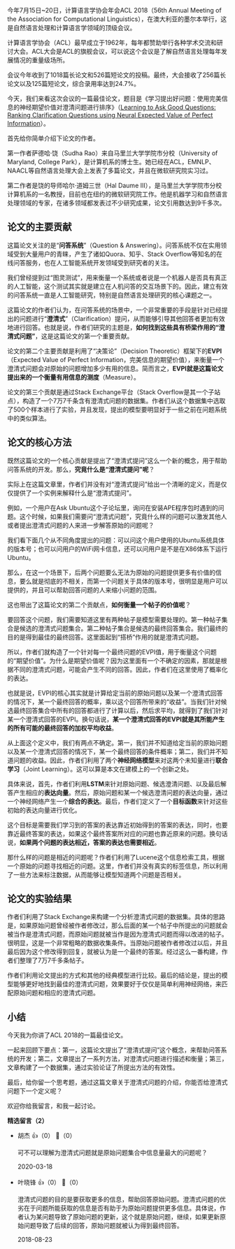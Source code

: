 今年7月15日~20日，计算语言学协会年会ACL 2018（56th Annual Meeting of the Association for Computational Linguistics），在澳大利亚的墨尔本举行，这是自然语言处理和计算语言学领域的顶级会议。

计算语言学协会（ACL）最早成立于1962年，每年都赞助举行各种学术交流和研讨大会。ACL大会是ACL的旗舰会议，可以说这个会议是了解自然语言处理每年发展情况的重量级场所。

会议今年收到了1018篇长论文和526篇短论文的投稿。最终，大会接收了256篇长论文以及125篇短论文，综合录用率达到24.7%。

今天，我们来看这次会议的一篇最佳论文，题目是《学习提出好问题：使用完美信息的神经期望价值对澄清问题进行排序》（[Learning to Ask Good Questions: Ranking Clarification Questions using Neural Expected Value of Perfect Information](http://aclweb.org/anthology/P18-1255)）。

首先给你简单介绍下论文的作者。

第一作者萨德哈·饶（Sudha Rao）来自马里兰大学学院市分校（University of Maryland, College Park），是计算机系的博士生。她已经在ACL，EMNLP、NAACL等自然语言处理大会上发表了多篇论文，并且在微软研究院实习过。

第二作者是饶的导师哈尔·道姆三世（Hal Daume III），是马里兰大学学院市分校计算机系的一名教授，目前也在纽约的微软研究院工作。他是机器学习和自然语言处理领域的专家，在诸多领域都发表过不少研究成果，论文引用数达到9千多次。

## 论文的主要贡献

这篇论文关注的是“**问答系统**”（Question &amp; Answering）。问答系统不仅在实用领域受到大量用户的青睐，产生了诸如Quora、知乎、Stack Overflow等知名的在线问答服务，也在人工智能系统开发领域受到研究者的关注。

我们曾经提到过“图灵测试”，用来衡量一个系统或者说是一个机器人是否具有真正的人工智能，这个测试其实就是建立在人机问答的交互场景下的。因此，建立有效的问答系统一直是人工智能研究，特别是自然语言处理研究的核心课题之一。

这篇论文的作者们认为，在问答系统的场景中，一个非常重要的手段是针对已经提出的问题进行“**澄清式**”（Clarification）提问，从而能够引导其他回答者更加有效地进行回答。也就是说，作者们研究的主题是，**如何找到这些具有桥梁作用的“澄清式问题”**，这是这篇论文的第一个重要贡献。

论文的第二个主要贡献是利用了“决策论”（Decision Theoretic）框架下的**EVPI**（Expected Value of Perfect Information，完美信息的期望价值），来衡量一个澄清式问题会对原始的问题增加多少有用的信息。简而言之，**EVPI就是这篇论文提出来的一个衡量有用信息的测度**（Measure）。

论文的第三个贡献是通过Stack Exchange平台（Stack Overflow是其一个子站点），构造了一个7万7千条含有澄清式问题的数据集。作者们从这个数据集中选取了500个样本进行了实验，并且发现，提出的模型要明显好于一些之前在问题系统中的类似算法。

## 论文的核心方法

既然这篇论文的一个核心贡献是提出了“澄清式提问”这么一个新的概念，用于帮助问答系统的开发。那么，**究竟什么是“澄清式提问”呢**？

实际上在这篇文章里，作者们并没有对“澄清式提问”给出一个清晰的定义，而是仅仅提供了一个实例来解释什么是“澄清式提问”。

例如，一个用户在Ask Ubuntu这个子论坛里，询问在安装APE程序包时遇到的问题。这个时候，如果我们需要问“澄清式问题”，究竟什么样的问题可以激发其他人或者提出澄清式问题的人来进一步解答原始的问题呢？

我们看下面几个从不同角度提出的问题：可以问这个用户使用的Ubuntu系统具体的版本号；也可以问用户的WiFi网卡信息，还可以问用户是不是在X86体系下运行Ubuntu。

那么，在这一个场景下，后两个问题要么无法为原始的问题提供更多有价值的信息，要么就是彻底的不相关，而第一个问题关于具体的版本号，很明显是用户可以提供的，并且可以帮助回答问题的人来缩小问题的范围。

这也带出了这篇论文的第二个贡献点，**如何衡量一个帖子的价值呢**？

要回答这个问题，我们需要知道这里有两种帖子是模型需要处理的。第一种帖子集合是候选的澄清式问题集合。第二种帖子集合是候选的最终回答集合。我们最终的目的是得到最佳的最终回答。这里面起到“搭桥”作用的就是澄清式问题。

所以，作者们就构造了一个针对每一个最终问题的EVPI值，用于衡量这个问题的“期望价值”。为什么是期望价值呢？因为这里面有一个不确定的因素，那就是根据不同的澄清式问题，可能会产生不同的回答。因此，作者们在这里使用了概率化的表达。

也就是说，EVPI的核心其实就是计算给定当前的原始问题以及某一个澄清式回答的情况下，某一个最终回答的概率，乘以这个回答所带来的“收益”。当我们针对候选最终回答集合中所有的回答都进行了计算以后，然后求平均，就得到了我们针对某一个澄清式回答的EVPI。换句话说，**某一个澄清式回答的EVPI就是其所能产生的所有可能的最终回答的加权平均收益**。

从上面这个定义中，我们有两点不确定。第一，我们并不知道给定当前的原始问题以及某一个澄清式回答的情况下，某一个最终回答的条件概率；第二，我们并不知道问题的收益。因此，作者们利用了两个**神经网络模型**来对这两个未知量进行**联合学习**（Joint Learning）。这可以算是本文在建模上的一个创新之处。

具体来说，首先，作者们利用**LSTM**来针对原始问题、候选澄清问题、以及最后解答产生相应的**表达向量**。然后，原始问题和某一个候选澄清问题的表达向量，通过一个神经网络产生一个**综合的表达**。最后，作者们定义了一个**目标函数**来针对这些初始的表达向量进行优化。

这个目标是需要我们学习到的答案的表达靠近初始得到的答案的表达，同时，也要靠近最终答案的表达，如果这个最终答案所对应的问题也靠近原来的问题。换句话说，**如果两个问题的表达相近，答案的表达也需要相近**。

那什么样的问题是相近的问题呢？作者们利用了Lucene这个信息检索工具，根据一个原始的问题寻找相近的问题。这里，作者们并没有真实的标签信息，所以利用了一些方法来标注数据，从而能够让模型知道两个问题是否相关。

## 论文的实验结果

作者们利用了Stack Exchange来构建一个分析澄清式问题的数据集。具体的思路是，如果原始问题曾经被作者修改过，那么后面的某一个帖子中所提出的问题就会被当作是澄清式问题，而原始问题就被当作是因为澄清式问题而得以改进的帖子。很明显，这是一个非常粗略的数据收集条件。当原始问题被作者修改过以后，并且最后因为这个修改得到回复，就被认为是一个最终的答案。经过这么一番构建，作者们整理了7万7千多条帖子。

作者们利用论文提出的方式和其他的经典模型进行比较。最后的结论是，提出的模型能够更好地找到最佳的澄清式问题，效果要好于仅仅是简单利用神经网络，来匹配原始问题和相应的澄清式问题。

## 小结

今天我为你讲了ACL 2018的一篇最佳论文。

一起来回顾下要点：第一，这篇论文提出了“澄清式提问”这个概念，来帮助问答系统的开发；第二，文章提出了一系列方法，对澄清式问题进行描述和衡量；第三，文章构建了一个数据集，通过实验论证了所提出方法的有效性。

最后，给你留一个思考题，通过这篇文章关于澄清式问题的介绍，你能否给澄清式问题下一个定义呢？

欢迎你给我留言，和我一起讨论。
<div><strong>精选留言（2）</strong></div><ul>
<li><span>胡杰</span> 👍（0） 💬（0）<p>可不可以理解为澄清式问题就是原始问题集合中信息量最大的问题呢？</p>2020-03-18</li><br/><li><span>叶晓锋</span> 👍（0） 💬（0）<p>澄清式问题的目的是要获取更多的信息，帮助回答原始问题。澄清式问题的优劣在于问题所能获取的信息是否有助于为原始问题提供更多信息。具体说，作者认为某问题导致了原始问题的更新，这个就是原始问题，继续，如果更新原始问题导致了后续的回答，原始问题就被认为得到最终回答。</p>2018-08-23</li><br/>
</ul>